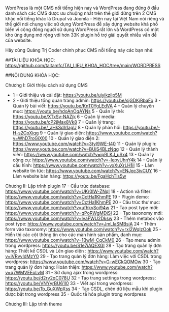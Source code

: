 WordPress là một CMS nổi tiếng hiện nay và WordPress đang đứng ở đầu danh sách các CMS được ưu chuộng nhất trên thế giới đứng trên 2 CMS khác nổi tiếng khác là Drupal và Joomla - Hiện nay tại Việt Nam nói riêng và thế giới nói chung việc sử dụng WordPress để xây dựng website khá phổ biến vì cộng đồng người sử dụng WordPress rất lớn và WordPress có một kho ứng dụng mở rộng với hơn 33K plugin hỗ trợ giải quyết nhiều vấn đề của website.

Hãy cùng Quảng Trị Coder chinh phục CMS nỗi tiếng này các bạn nhé:

##TÀI LIỆU KHÓA HỌC:
https://github.com/taitamfc/TAI_LIEU_KHOA_HOC/tree/main/WORDPRESS

##NỘI DUNG KHÓA HỌC:

Chương I: Giới thiệu cách sử dụng CMS
- 1 - Giới thiệu và cài đặt: https://youtu.be/ujyikzilp5M
- 2 - Giới thiệu tổng quan trang admin: https://youtu.be/sjGDKjRbaFo
3 - Quản lý bài viết: https://youtu.be/KnT0YgLEdVA
4 - Quản lý chuyên mục: https://youtu.be/hdoAnOqAYNs
5 - Quản lý thẻ: https://youtu.be/XTxSv-NAZjk
6 - Quản lý media: https://youtu.be/cP2jMax8Vk8
7 - Quản lý trang: https://youtu.be/_aHkSdh1agU
8 - Quản lý phản hồi: https://youtu.be/-H-s2CpXiqg
9 - Quản lý giao diện: https://www.youtube.com/watch?v=WhD7roGiX00
10 - Quản lý giao diện 2: https://www.youtube.com/watch?v=3tyl9WE-I40
11 - Quản lý plugin: https://www.youtube.com/watch?v=BUjS4BLzNqg
12 - Quản lý thành viên: https://www.youtube.com/watch?v=ipRLKJ_uSx4
13 - Quản lý công cụ: https://www.youtube.com/watch?v=-IepvUhnY4k
14 - Quản lý cấu hình: https://www.youtube.com/watch?v=vxXuXrLH1iI
15 - Làm website tin tức: https://www.youtube.com/watch?v=ENJqc3ivCUY
16 - Làm website bán hàng: https://youtu.be/FgaHchTls5w

Chương II: Lập trình plugin
17 - Cấu trúc database: https://www.youtube.com/watch?v=UKr0lW-ZNqI
18 - Action và filter: https://www.youtube.com/watch?v=CctHa1KhmPE
19 - Plugin demo: https://www.youtube.com/watch?v=CctHa1KhmPE
20 - Cấu trúc thư mục: https://www.youtube.com/watch?v=ufhkvSoi94w
21 - Tạo post type mới: https://www.youtube.com/watch?v=qPoRWgMDjSI
22 - Tạo taxonomy mới: https://www.youtube.com/watch?v=IvaFWU2Dksw
23 - Thêm metabox vào post type: https://www.youtube.com/watch?v=JmLIaSMBsiA
24 - Thêm form vào taxonomy: https://www.youtube.com/watch?v=rxl2WqlzOok
25 - Hiển thị các cột thông tin cho các màn hình sản phẩm, danh mục: https://www.youtube.com/watch?v=1BwM-CqCkM0
26 - Tạo menu admin trong wordpress: https://youtu.be/S1e7iAQEXGI
28 - Tạo trang quản lý đơn hàng: Thiết kế CSDL và Lên giao diện : https://www.youtube.com/watch?v=iVRvvIdMzY0
29 - Tạo trang quản lý đơn hàng: Làm việc với CSDL trong wordpress: https://www.youtube.com/watch?v=G-wECkQOMOw
30 - Tạo trang quản lý đơn hàng: Hoàn thiện: https://www.youtube.com/watch?v=q7WMVEEoLvM
31 - Sử dụng ajax trong wordpress: https://youtu.be/d2rv2qC078U
32 - Tạo trang settings trong wordpress: https://youtu.be/VNYyrBU61I0
33 - Viết api trong wordpress: https://youtu.be/1b_GuXWpXss
34 - Tạo CSDL, chèn dữ liệu mẫu khi plugin được bật trong wordpress
35 - Quốc tế hóa plugin trong wordpress

Chương III: Lập trình theme

